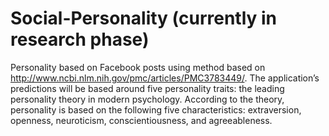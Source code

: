 Social-Personality (currently in research phase)
=================================

Personality based on Facebook posts using method based on http://www.ncbi.nlm.nih.gov/pmc/articles/PMC3783449/. The application’s predictions will be based around five personality traits: the leading personality theory in modern psychology. According to the theory, personality is based on the following five characteristics: extraversion, openness, neuroticism, conscientiousness, and agreeableness.

